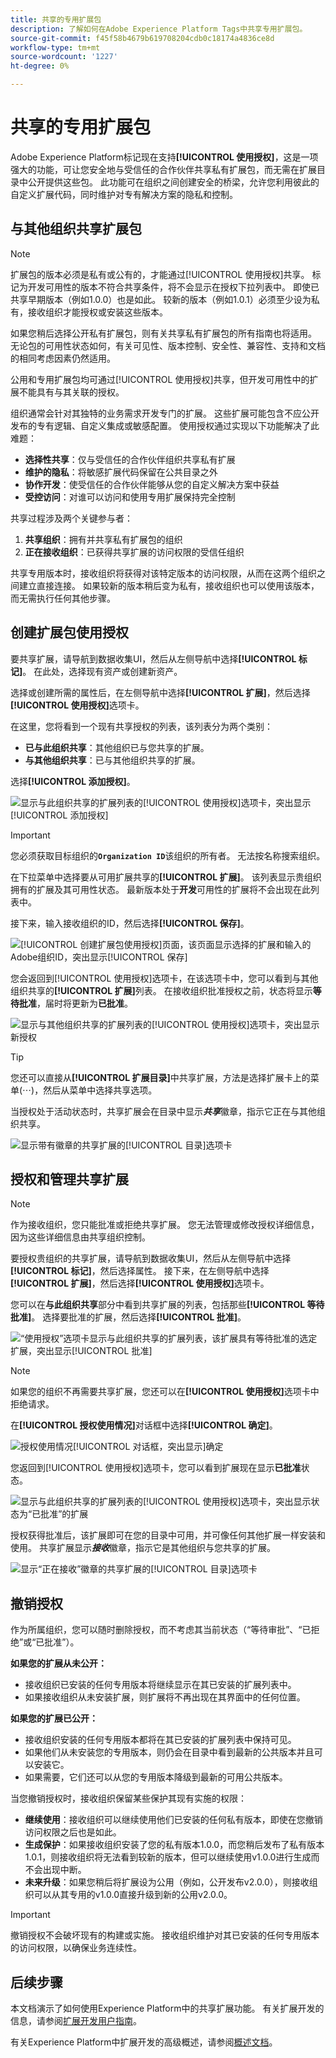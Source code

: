 ```yaml
---
title: 共享的专用扩展包
description: 了解如何在Adobe Experience Platform Tags中共享专用扩展包。
source-git-commit: f45f58b4679b619708204cdb0c18174a4836ce8d
workflow-type: tm+mt
source-wordcount: '1227'
ht-degree: 0%

---
```


# 共享的专用扩展包

Adobe Experience Platform标记现在支持&#x200B;**[!UICONTROL 使用授权]**，这是一项强大的功能，可让您安全地与受信任的合作伙伴共享私有扩展包，而无需在扩展目录中公开提供这些包。 此功能可在组织之间创建安全的桥梁，允许您利用彼此的自定义扩展代码，同时维护对专有解决方案的隐私和控制。

## 与其他组织共享扩展包

>[!NOTE]
>
>扩展包的版本必须是私有或公有的，才能通过[!UICONTROL 使用授权]共享。 标记为开发可用性的版本不符合共享条件，将不会显示在授权下拉列表中。 即使已共享早期版本（例如1.0.0）也是如此。 较新的版本（例如1.0.1）必须至少设为私有，接收组织才能授权或安装这些版本。
>
>如果您稍后选择公开私有扩展包，则有关共享私有扩展包的所有指南也将适用。 无论包的可用性状态如何，有关可见性、版本控制、安全性、兼容性、支持和文档的相同考虑因素仍然适用。

公用和专用扩展包均可通过[!UICONTROL 使用授权]共享，但开发可用性中的扩展不能具有与其关联的授权。

组织通常会针对其独特的业务需求开发专门的扩展。 这些扩展可能包含不应公开发布的专有逻辑、自定义集成或敏感配置。 使用授权通过实现以下功能解决了此难题：

- **选择性共享**：仅与受信任的合作伙伴组织共享私有扩展
- **维护的隐私**：将敏感扩展代码保留在公共目录之外
- **协作开发**：使受信任的合作伙伴能够从您的自定义解决方案中获益
- **受控访问**：对谁可以访问和使用专用扩展保持完全控制

共享过程涉及两个关键参与者：

1. **共享组织**：拥有并共享私有扩展包的组织
2. **正在接收组织**：已获得共享扩展的访问权限的受信任组织

共享专用版本时，接收组织将获得对该特定版本的访问权限，从而在这两个组织之间建立直接连接。 如果较新的版本稍后变为私有，接收组织也可以使用该版本，而无需执行任何其他步骤。

## 创建扩展包使用授权

要共享扩展，请导航到数据收集UI，然后从左侧导航中选择&#x200B;**[!UICONTROL 标记]**。 在此处，选择现有资产或创建新资产。

选择或创建所需的属性后，在左侧导航中选择&#x200B;**[!UICONTROL 扩展]**，然后选择&#x200B;**[!UICONTROL 使用授权]**&#x200B;选项卡。

在这里，您将看到一个现有共享授权的列表，该列表分为两个类别：

- **已与此组织共享**：其他组织已与您共享的扩展。
- **与其他组织共享**：已与其他组织共享的扩展。

选择&#x200B;**[!UICONTROL 添加授权]**。

![显示与此组织共享的扩展列表的[!UICONTROL 使用授权]选项卡，突出显示[!UICONTROL 添加授权]](../images/shared-extensions/add-authorization.png)

>[!IMPORTANT]
>
>您必须获取目标组织的&#x200B;**`Organization ID`**&#x200B;该组织的所有者。 无法按名称搜索组织。

在下拉菜单中选择要从可用扩展共享的&#x200B;**[!UICONTROL 扩展]**。 该列表显示贵组织拥有的扩展及其可用性状态。 最新版本处于&#x200B;**开发**&#x200B;可用性的扩展将不会出现在此列表中。

接下来，输入接收组织的ID，然后选择&#x200B;**[!UICONTROL 保存]**。

![[!UICONTROL 创建扩展包使用授权]页面，该页面显示选择的扩展和输入的Adobe组织ID，突出显示[!UICONTROL 保存]](../images/shared-extensions/save-authorization.png)

您会返回到[!UICONTROL 使用授权]选项卡，在该选项卡中，您可以看到与其他组织共享的&#x200B;**[!UICONTROL 扩展]**&#x200B;列表。 在接收组织批准授权之前，状态将显示&#x200B;**等待批准**，届时将更新为&#x200B;**已批准**。

![显示与其他组织共享的扩展列表的[!UICONTROL 使用授权]选项卡，突出显示新授权](../images/shared-extensions/new-authorization.png)

>[!TIP]
>
>您还可以直接从&#x200B;**[!UICONTROL 扩展目录]**&#x200B;中共享扩展，方法是选择扩展卡上的菜单(⋯)，然后从菜单中选择共享选项。

当授权处于活动状态时，共享扩展会在目录中显示&#x200B;***共享***&#x200B;徽章，指示它正在与其他组织共享。

![显示带有徽章的共享扩展的[!UICONTROL 目录]选项卡](../images/shared-extensions/sharing-badge.png)

## 授权和管理共享扩展

>[!NOTE]
>
>作为接收组织，您只能批准或拒绝共享扩展。 您无法管理或修改授权详细信息，因为这些详细信息由共享组织控制。

要授权贵组织的共享扩展，请导航到数据收集UI，然后从左侧导航中选择&#x200B;**[!UICONTROL 标记]**，然后选择属性。 接下来，在左侧导航中选择&#x200B;**[!UICONTROL 扩展]**，然后选择&#x200B;**[!UICONTROL 使用授权]**&#x200B;选项卡。

您可以在&#x200B;**与此组织共享**&#x200B;部分中看到共享扩展的列表，包括那些&#x200B;**[!UICONTROL 等待批准]**。 选择要批准的扩展，然后选择&#x200B;**[!UICONTROL 批准]**。

![“使用授权”选项卡显示与此组织共享的扩展列表，该扩展具有等待批准的选定扩展，突出显示[!UICONTROL 批准]](../images/shared-extensions/approve-authorization.png)

>[!NOTE]
>
>如果您的组织不再需要共享扩展，您还可以在&#x200B;**[!UICONTROL 使用授权]**&#x200B;选项卡中拒绝请求。

在&#x200B;**[!UICONTROL 授权使用情况]**&#x200B;对话框中选择&#x200B;**[!UICONTROL 确定]**。

![授权使用情况[!UICONTROL 对话框，突出显示]确定](../images/shared-extensions/confirmation.png)

您返回到[!UICONTROL 使用授权]选项卡，您可以看到扩展现在显示&#x200B;**已批准**&#x200B;状态。

![显示与此组织共享的扩展列表的[!UICONTROL 使用授权]选项卡，突出显示状态为“已批准”的扩展](../images/shared-extensions/approved-authorization.png)

授权获得批准后，该扩展即可在您的目录中可用，并可像任何其他扩展一样安装和使用。 共享扩展显示&#x200B;***接收***&#x200B;徽章，指示它是其他组织与您共享的扩展。

![显示“正在接收”徽章的共享扩展的[!UICONTROL 目录]选项卡](../images/shared-extensions/receiving-badge.png)

## 撤销授权

作为所属组织，您可以随时删除授权，而不考虑其当前状态（“等待审批”、“已拒绝”或“已批准”）。

**如果您的扩展从未公开：**
- 接收组织已安装的任何专用版本将继续显示在其已安装的扩展列表中。
- 如果接收组织从未安装扩展，则扩展将不再出现在其界面中的任何位置。

**如果您的扩展已公开：**
- 接收组织安装的任何专用版本都将在其已安装的扩展列表中保持可见。
- 如果他们从未安装您的专用版本，则仍会在目录中看到最新的公共版本并且可以安装它。
- 如果需要，它们还可以从您的专用版本降级到最新的可用公共版本。

当您撤销授权时，接收组织保留某些保护其现有实施的权限：

- **继续使用**：接收组织可以继续使用他们已安装的任何私有版本，即使在您撤销访问权限之后也是如此。
- **生成保护**：如果接收组织安装了您的私有版本1.0.0，而您稍后发布了私有版本1.0.1，则接收组织将无法看到较新的版本，但可以继续使用v1.0.0进行生成而不会出现中断。
- **未来升级**：如果您稍后将扩展设为公用（例如，公开发布v2.0.0），则接收组织可以从其专用的v1.0.0直接升级到新的公用v2.0.0。

>[!IMPORTANT]
>
>撤销授权不会破坏现有的构建或实施。 接收组织维护对其已安装的任何专用版本的访问权限，以确保业务连续性。

## 后续步骤

本文档演示了如何使用Experience Platform中的共享扩展功能。 有关扩展开发的信息，请参阅[扩展开发用户指南](./getting-started.md)。

有关Experience Platform中扩展开发的高级概述，请参阅[概述文档](./overview.md)。
